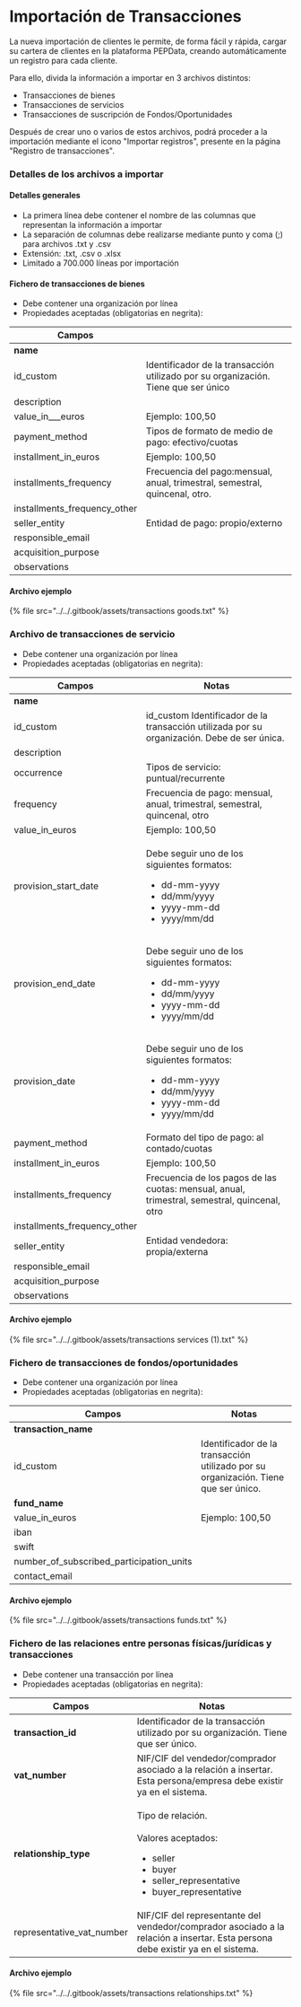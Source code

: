 # Importación de Transacciones

La nueva importación de clientes le permite, de forma fácil y rápida, cargar su cartera de clientes en la plataforma PEPData, creando automáticamente un registro para cada cliente.

Para ello, divida la información a importar en 3 archivos distintos:

* Transacciones de bienes
* Transacciones de servicios
* Transacciones de suscripción de Fondos/Oportunidades

Después de crear uno o varios de estos archivos, podrá proceder a la importación mediante el icono "Importar registros", presente en la página "Registro de transacciones".

### Detalles de los archivos a importar

#### Detalles generales

* La primera línea debe contener el nombre de las columnas que representan la información a importar
* La separación de columnas debe realizarse mediante punto y coma (;) para archivos .txt y .csv
* Extensión: .txt, .csv o .xlsx
* Limitado a 700.000 líneas por importación

#### Fichero de transacciones de bienes

* Debe contener una organización por línea
* Propiedades aceptadas (obligatorias en negrita):

| Campos                         |                                                                                    |
| ------------------------------ | ---------------------------------------------------------------------------------- |
| **name**                       |                                                                                    |
| id\_custom                     | Identificador de la transacción utilizado por su organización. Tiene que ser único |
| description                    |                                                                                    |
| value\_in_\__euros             | Ejemplo: 100,50                                                                    |
| payment\_method                | Tipos de formato de medio de pago: efectivo/cuotas                                 |
| installment\_in\_euros         | Ejemplo: 100,50                                                                    |
| installments\_frequency        | Frecuencia del pago:mensual, anual, trimestral, semestral, quincenal, otro.        |
| installments\_frequency\_other |                                                                                    |
| seller\_entity                 | Entidad de pago: propio/externo                                                    |
| responsible\_email             |                                                                                    |
| acquisition\_purpose           |                                                                                    |
| observations                   |                                                                                    |

#### Archivo ejemplo

{% file src="../../.gitbook/assets/transactions goods.txt" %}

### Archivo de transacciones de servicio

* Debe contener una organización por línea
* Propiedades aceptadas (obligatorias en negrita):

| Campos                         | Notas                                                                                                                                   |
| ------------------------------ | --------------------------------------------------------------------------------------------------------------------------------------- |
| **name**                       |                                                                                                                                         |
| id\_custom                     | id\_custom Identificador de la transacción utilizada por su organización. Debe de ser única.                                            |
| description                    |                                                                                                                                         |
| occurrence                     | Tipos de servicio: puntual/recurrente                                                                                                   |
| frequency                      | Frecuencia de pago: mensual, anual, trimestral, semestral, quincenal, otro                                                              |
| value\_in\_euros               | Ejemplo: 100,50                                                                                                                         |
| provision\_start\_date         | <p>Debe seguir uno de los siguientes formatos:</p><ul><li>dd-mm-yyyy</li><li>dd/mm/yyyy</li><li>yyyy-mm-dd</li><li>yyyy/mm/dd</li></ul> |
| provision\_end\_date           | <p>Debe seguir uno de los siguientes formatos:</p><ul><li>dd-mm-yyyy</li><li>dd/mm/yyyy</li><li>yyyy-mm-dd</li><li>yyyy/mm/dd</li></ul> |
| provision\_date                | <p>Debe seguir uno de los siguientes formatos:</p><ul><li>dd-mm-yyyy</li><li>dd/mm/yyyy</li><li>yyyy-mm-dd</li><li>yyyy/mm/dd</li></ul> |
| payment\_method                | Formato del tipo de pago: al contado/cuotas                                                                                             |
| installment\_in\_euros         | Ejemplo: 100,50                                                                                                                         |
| installments\_frequency        | Frecuencia de los pagos de las cuotas: mensual, anual, trimestral, semestral, quincenal, otro                                           |
| installments\_frequency\_other |                                                                                                                                         |
| seller\_entity                 | Entidad vendedora: propia/externa                                                                                                       |
| responsible\_email             |                                                                                                                                         |
| acquisition\_purpose           |                                                                                                                                         |
| observations                   |                                                                                                                                         |

#### Archivo ejemplo

{% file src="../../.gitbook/assets/transactions services (1).txt" %}

### Fichero de transacciones de fondos/oportunidades

* Debe contener una organización por línea
* Propiedades aceptadas (obligatorias en negrita):

| Campos                                       | Notas                                                                               |
| -------------------------------------------- | ----------------------------------------------------------------------------------- |
| **transaction\_name**                        |                                                                                     |
| id\_custom                                   | Identificador de la transacción utilizado por su organización. Tiene que ser único. |
| **fund\_name**                               |                                                                                     |
| value\_in\_euros                             | Ejemplo: 100,50                                                                     |
| iban                                         |                                                                                     |
| swift                                        |                                                                                     |
| number\_of\_subscribed\_participation\_units |                                                                                     |
| contact\_email                               |                                                                                     |

#### Archivo ejemplo

{% file src="../../.gitbook/assets/transactions funds.txt" %}

### Fichero de las relaciones entre personas físicas/jurídicas y transacciones

* Debe contener una transacción por línea
* Propiedades aceptadas (obligatorias en negrita):

| Campos                      | Notas                                                                                                                                                |
| --------------------------- | ---------------------------------------------------------------------------------------------------------------------------------------------------- |
| **transaction\_id**         | Identificador de la transacción utilizado por su organización. Tiene que ser único.                                                                  |
| **vat\_number**             | NIF/CIF del vendedor/comprador asociado a la relación a insertar. Esta persona/empresa debe existir ya en el sistema.                                |
| **relationship\_type**      | <p>Tipo de relación.<br><br>Valores aceptados: </p><ul><li>seller</li><li>buyer</li><li>seller_representative</li><li>buyer_representative</li></ul> |
| representative\_vat\_number | NIF/CIF del representante del vendedor/comprador asociado a la relación a insertar. Esta persona debe existir ya en el sistema.                      |

#### Archivo ejemplo

{% file src="../../.gitbook/assets/transactions relationships.txt" %}
